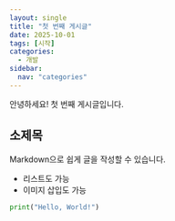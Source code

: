 ```yaml
---
layout: single
title: "첫 번째 게시글"
date: 2025-10-01
tags: [시작]
categories: 
  - 개발
sidebar:
  nav: "categories"  
---
```


안녕하세요! 첫 번째 게시글입니다.

## 소제목

Markdown으로 쉽게 글을 작성할 수 있습니다.

- 리스트도 가능
- 이미지 삽입도 가능
```python
print("Hello, World!")